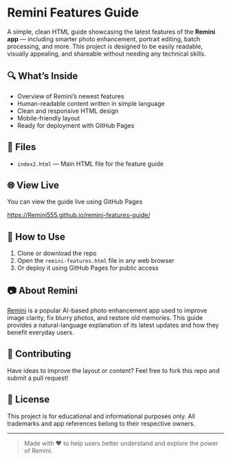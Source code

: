 # Remini Features Guide

A simple, clean HTML guide showcasing the latest features of the **Remini app** — including smarter photo enhancement, portrait editing, batch processing, and more. This project is designed to be easily readable, visually appealing, and shareable without needing any technical skills.

## 🔍 What’s Inside

- Overview of Remini’s newest features
- Human-readable content written in simple language
- Clean and responsive HTML design
- Mobile-friendly layout
- Ready for deployment with GitHub Pages

## 📁 Files

- `index2.html` — Main HTML file for the feature guide

## 🌐 View Live

You can view the guide live using GitHub Pages 

https://Remini555.github.io/remini-features-guide/


## 🚀 How to Use

1. Clone or download the repo
2. Open the `remini-features.html` file in any web browser
3. Or deploy it using GitHub Pages for public access

## 📷 About Remini

[Remini](https://www.remini.ai/) is a popular AI-based photo enhancement app used to improve image clarity, fix blurry photos, and restore old memories. This guide provides a natural-language explanation of its latest updates and how they benefit everyday users.

## 🙌 Contributing

Have ideas to improve the layout or content? Feel free to fork this repo and submit a pull request!

## 📄 License

This project is for educational and informational purposes only. All trademarks and app references belong to their respective owners.

---

> Made with ❤️ to help users better understand and explore the power of Remini.

